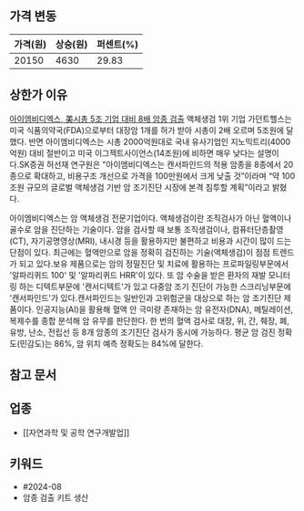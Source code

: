 ## 가격 변동
| 가격(원) | 상승(원) | 퍼센트(%) |
| ----- | ----- | ------ |
| 20150 | 4630  | 29.83  |
## 상한가 이유
[아이엠비디엑스, 美시총 5조 기업 대비 8배 암종 검출](https://n.news.naver.com/mnews/article/014/0005225656)
액체생검 1위 기업 가던트헬스는 미국 식품의약국(FDA)으로부터 대장암 1개를 허가 받아 시총이 2배 오르며 5조원에 달했다. 반면 아이엠비디엑스는 시총 2000억원대로 국내 유사기업인 지노믹트리(4000억원) 대비 절반이고 미국 이그젝트사이언스(14조원)에 비하면 매우 낮다는 설명이다.SK증권 허선재 연구원은 "아이엠비디엑스는 캔서파인드의 적용 암종을 8종에서 20종으로 확대하고, 비용구조 개선으로 가격을 100만원에서 크게 낮출 것”이라며 “약 100조원 규모의 글로벌 액체생검 기반 암 조기진단 시장에 본격 침투할 계획”이라고 밝혔다.

아이엠비디엑스는 암 액체생검 전문기업이다. 액체생검이란 조직검사가 아닌 혈액이나 골수로 암을 진단하는 기술이다. 암을 검사할 때 보통 조직생검이나, 컴퓨터단층촬영(CT), 자기공명영상(MRI), 내시경 등을 활용하지만 불편하고 비용과 시간이 많이 드는 단점이 있다. 최근에는 혈액만으로 암을 정확히 검진하는 기술(액체생검)이 점점 트렌드가 되고 있다.보유 제품으로는 암의 정밀진단 및 치료에 활용하는 프로파일링부문에서 '알파리퀴드 100' 및 '알파리퀴드 HRR'이 있다. 또 암 수술을 받은 환자의 재발 모니터링 하는 디텍트부문에 '캔서디텍트'가 있고 다중암 조기 진단이 가능한 스크리닝부문에 '캔서파인드'가 있다.캔서파인드는 일반인과 고위험군을 대상으로 하는 암 조기진단 제품이다. 인공지능(AI)을 활용해 혈액 안 극미량 존재하는 암 유전자(DNA), 메틸레이션, 복제수를 종합 분석해 암 유무를 판단한다. 한 번의 혈액 검사로 대장, 위, 간, 췌장, 폐, 유방, 난소, 전립선 등 8개 암종의 조기진단 검사가 동시에 가능하다. 평균 암 검진 정확도(민감도)는 86%, 암 위치 예측 정확도는 84%에 달한다.
## 참고 문서
## 업종
- [[자연과학 및 공학 연구개발업]]
## 키워드
- #2024-08
- 암종 검출 키트 생산